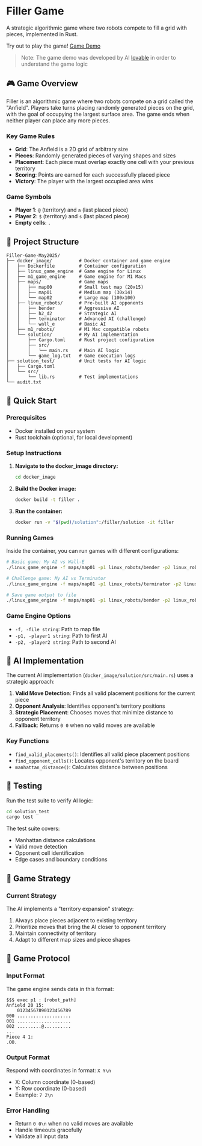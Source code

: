 # Filler Game

A strategic algorithmic game where two robots compete to fill a grid with pieces, implemented in Rust.

Try out to play the game! [Game Demo](https://cosmic-grid-filler.lovable.app/)

> Note: The game demo was developed by AI [lovable](https://lovable.dev/) in order to understand the game logic

## 🎮 Game Overview

Filler is an algorithmic game where two robots compete on a grid called the "Anfield". Players take turns placing randomly generated pieces on the grid, with the goal of occupying the largest surface area. The game ends when neither player can place any more pieces.

### Key Game Rules

- **Grid**: The Anfield is a 2D grid of arbitrary size
- **Pieces**: Randomly generated pieces of varying shapes and sizes
- **Placement**: Each piece must overlap exactly one cell with your previous territory
- **Scoring**: Points are earned for each successfully placed piece
- **Victory**: The player with the largest occupied area wins

### Game Symbols

- **Player 1**: `@` (territory) and `a` (last placed piece)
- **Player 2**: `$` (territory) and `s` (last placed piece)
- **Empty cells**: `.`

## 📁 Project Structure

```text
Filler-Game-May2025/
├── docker_image/          # Docker container and game engine
│   ├── Dockerfile         # Container configuration
│   ├── linux_game_engine  # Game engine for Linux
│   ├── m1_game_engine     # Game engine for M1 Macs
│   ├── maps/              # Game maps
│   │   ├── map00          # Small test map (20x15)
│   │   ├── map01          # Medium map (30x14)
│   │   └── map02          # Large map (100x100)
│   ├── linux_robots/      # Pre-built AI opponents
│   │   ├── bender         # Aggressive AI
│   │   ├── h2_d2          # Strategic AI
│   │   ├── terminator     # Advanced AI (challenge)
│   │   └── wall_e         # Basic AI
│   ├── m1_robots/         # M1 Mac compatible robots
│   └── solution/          # My AI implementation
│       ├── Cargo.toml     # Rust project configuration
│       ├── src/
│       │   └── main.rs    # Main AI logic
│       └── game_log.txt   # Game execution logs
├── solution_test/         # Unit tests for AI logic
│   ├── Cargo.toml
│   └── src/
│       └── lib.rs         # Test implementations
└── audit.txt             
```

## 🚀 Quick Start

### Prerequisites

- Docker installed on your system
- Rust toolchain (optional, for local development)

### Setup Instructions

1. **Navigate to the docker_image directory:**

   ```bash
   cd docker_image
   ```

2. **Build the Docker image:**

   ```bash
   docker build -t filler .
   ```

3. **Run the container:**

   ```bash
   docker run -v "$(pwd)/solution":/filler/solution -it filler
   ```

### Running Games

Inside the container, you can run games with different configurations:

```bash
# Basic game: My AI vs Wall-E
./linux_game_engine -f maps/map01 -p1 linux_robots/bender -p2 linux_robots/filler

# Challenge game: My AI vs Terminator
./linux_game_engine -f maps/map01 -p1 linux_robots/terminator -p2 linux_robots/filler

# Save game output to file
./linux_game_engine -f maps/map01 -p1 linux_robots/bender -p2 linux_robots/filler > /filler/solution/game_log.txt 2>&1
```

### Game Engine Options

- `-f, -file string`: Path to map file
- `-p1, -player1 string`: Path to first AI
- `-p2, -player2 string`: Path to second AI

## 🤖 AI Implementation

The current AI implementation (`docker_image/solution/src/main.rs`) uses a strategic approach:

1. **Valid Move Detection**: Finds all valid placement positions for the current piece
2. **Opponent Analysis**: Identifies opponent's territory positions
3. **Strategic Placement**: Chooses moves that minimize distance to opponent territory
4. **Fallback**: Returns `0 0` when no valid moves are available

### Key Functions

- `find_valid_placements()`: Identifies all valid piece placement positions
- `find_opponent_cells()`: Locates opponent's territory on the board
- `manhattan_distance()`: Calculates distance between positions

## 🧪 Testing

Run the test suite to verify AI logic:

```bash
cd solution_test
cargo test
```

The test suite covers:

- Manhattan distance calculations
- Valid move detection
- Opponent cell identification
- Edge cases and boundary conditions

## 🎯 Game Strategy

### Current Strategy

The AI implements a "territory expansion" strategy:

1. Always place pieces adjacent to existing territory
2. Prioritize moves that bring the AI closer to opponent territory
3. Maintain connectivity of territory
4. Adapt to different map sizes and piece shapes

## 📝 Game Protocol

### Input Format

The game engine sends data in this format:

```text
$$$ exec p1 : [robot_path]
Anfield 20 15:
    01234567890123456789
000 ....................
001 ....................
002 .........@..........
...
Piece 4 1:
.OO.
```

### Output Format

Respond with coordinates in format: `X Y\n`

- X: Column coordinate (0-based)
- Y: Row coordinate (0-based)
- Example: `7 2\n`

### Error Handling

- Return `0 0\n` when no valid moves are available
- Handle timeouts gracefully
- Validate all input data
